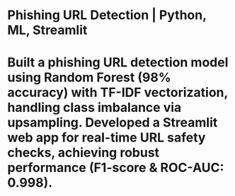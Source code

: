<h1> Phishing URL Detection | Python, ML, Streamlit <h1> 
Built a phishing URL detection model using Random Forest (98% accuracy) with TF-IDF vectorization, handling class imbalance via upsampling.
Developed a Streamlit web app for real-time URL safety checks, achieving robust performance (F1-score & ROC-AUC: 0.998).
